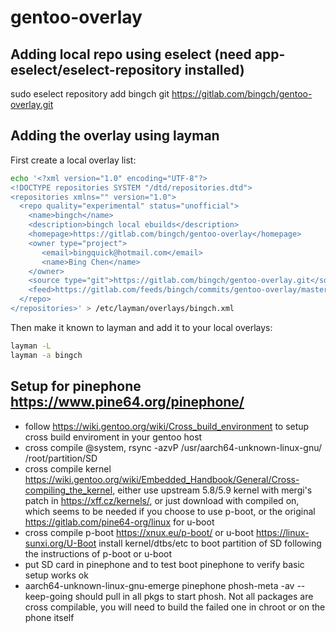 gentoo-overlay
==============

## Adding local repo using eselect (need app-eselect/eselect-repository installed)

sudo eselect repository add bingch git https://gitlab.com/bingch/gentoo-overlay.git

## Adding the overlay using layman

First create a local overlay list:

```sh
echo '<?xml version="1.0" encoding="UTF-8"?>
<!DOCTYPE repositories SYSTEM "/dtd/repositories.dtd">
<repositories xmlns="" version="1.0">
  <repo quality="experimental" status="unofficial">
    <name>bingch</name>
    <description>bingch local ebuilds</description>
    <homepage>https://gitlab.com/bingch/gentoo-overlay</homepage>
    <owner type="project">
       <email>bingquick@hotmail.com</email>
       <name>Bing Chen</name>
    </owner>
    <source type="git">https://gitlab.com/bingch/gentoo-overlay.git</source>
    <feed>https://gitlab.com/feeds/bingch/commits/gentoo-overlay/master</feed>
  </repo>
</repositories>' > /etc/layman/overlays/bingch.xml
```

Then make it known to layman and add it to your local overlays:

```sh
layman -L
layman -a bingch
```

## Setup for pinephone https://www.pine64.org/pinephone/

* follow https://wiki.gentoo.org/wiki/Cross_build_environment to setup cross build enviroment in your gentoo host
* cross compile @system, rsync -azvP /usr/aarch64-unknown-linux-gnu/ /root/partition/SD
* cross compile kernel https://wiki.gentoo.org/wiki/Embedded_Handbook/General/Cross-compiling_the_kernel, either use upstream 5.8/5.9 kernel with mergi's patch in https://xff.cz/kernels/, or just download with compiled on, which seems to be needed if you choose to use p-boot, or the original https://gitlab.com/pine64-org/linux for u-boot 
* cross compile p-boot https://xnux.eu/p-boot/ or u-boot https://linux-sunxi.org/U-Boot install kernel/dtbs/etc to boot partition of SD following the instructions of p-boot or u-boot
* put SD card in pinephone and to test boot pinephone to verify basic setup works ok
* aarch64-unknown-linux-gnu-emerge pinephone phosh-meta -av --keep-going should pull in all pkgs to start phosh. Not all packages are cross compilable, you will need to build the failed one in chroot or on the phone itself
